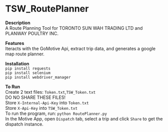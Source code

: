 # TSW_RoutePlanner

**Description**\
A Route Planning Tool for TORONTO SUN WAH TRADING LTD and PLANWAY POULTRY INC.

**Features**\
Iteracts with the GoMotive Api, extract trip data, and generates a google map route planner.

**Installation**\
`pip install requests`\
`pip install selenium`\
`pip install webdriver_manager`


**To Run**\
Create 2 text files: `Token.txt`,`TSW_Token.txt`\
DO NO SHARE THESE FILES! \
Store `X-Internal-Api-Key` into `Token.txt` \
Store `X-Api-Key` into `TSW_Token.txt`\
To run the program, run: `python RoutePlanner.py`\
In the Motive App, open `Dispatch` tab, select a trip and click `Share` to get the dispatch instance.


